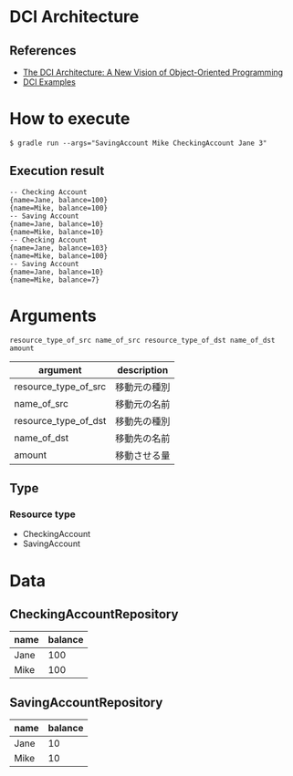 # DCI Architecture

## References

- [The DCI Architecture: A New Vision of Object-Oriented Programming](https://www.artima.com/articles/the-dci-architecture-a-new-vision-of-object-oriented-programming)
- [DCI Examples](http://fulloo.info/Examples/)

# How to execute

```
$ gradle run --args="SavingAccount Mike CheckingAccount Jane 3"
```

## Execution result 

```
-- Checking Account
{name=Jane, balance=100}
{name=Mike, balance=100}
-- Saving Account
{name=Jane, balance=10}
{name=Mike, balance=10}
-- Checking Account
{name=Jane, balance=103}
{name=Mike, balance=100}
-- Saving Account
{name=Jane, balance=10}
{name=Mike, balance=7}
```

# Arguments

```
resource_type_of_src name_of_src resource_type_of_dst name_of_dst amount
```

|  argument              |  description   |
|  --                    |  --            |
|  resource_type_of_src  |  移動元の種別  |
|  name_of_src           |  移動元の名前  |
|  resource_type_of_dst  |  移動先の種別  |
|  name_of_dst           |  移動先の名前  |
|  amount                |  移動させる量  |

## Type

### Resource type

- CheckingAccount
- SavingAccount

# Data

## CheckingAccountRepository

|  name  |  balance  |
|  --    |  --   |
|  Jane  |  100  |
|  Mike  |  100  |

## SavingAccountRepository

|  name  |  balance  |
|  --    |  --   |
|  Jane  |  10  |
|  Mike  |  10  |